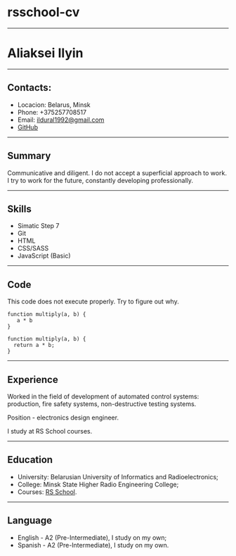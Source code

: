 # rsschool-cv
___
# Aliaksei Ilyin
___
## Contacts:
- Locacion: Belarus, Minsk
- Phone: +375257708517
- Email: ildural1992@gmail.com
- [GitHub](https://github.com/AlIl11992)

___
## Summary
Communicative and diligent. I do not accept a superficial approach to work. I try to work for the future, constantly developing professionally.

___
## Skills
- Simatic Step 7
- Git
- HTML
- CSS/SASS
- JavaScript (Basic)

___
## Code
This code does not execute properly. Try to figure out why.
```
function multiply(a, b) {
   a * b
}
```
```
function multiply(a, b) {
  return a * b;
}
```

---
## Experience
Worked in the field of development of automated control systems: production, fire safety systems, non-destructive testing systems.

Position - electronics design engineer.

I study at RS School courses.

---
## Education
- University: Belarusian University of Informatics and Radioelectronics;
- College: Minsk State Higher Radio Engineering College;
- Courses: [RS School](https://rs.school/).

---
## Language
- English - A2 (Pre-Intermediate), I study on my own;
- Spanish - A2 (Pre-Intermediate), I study on my own.